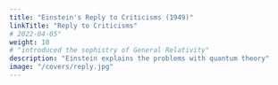 ```yaml
---
title: "Einstein's Reply to Criticisms (1949)"
linkTitle: "Reply to Criticisms"
# 2022-04-05"
weight: 10
# "introduced the sophistry of General Relativity"
description: "Einstein explains the problems with quantum theory"
image: "/covers/reply.jpg"
---
```

